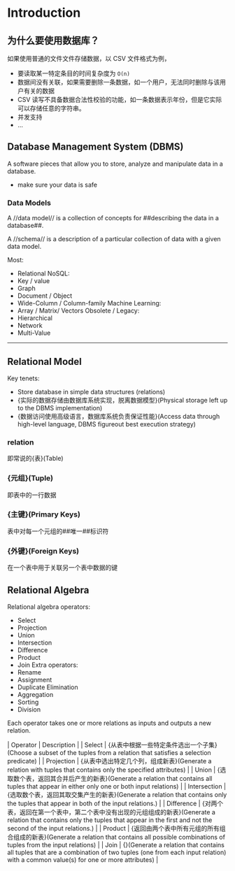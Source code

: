 # Introduction

## 为什么要使用数据库？

如果使用普通的文件文件存储数据，以 CSV 文件格式为例，

- 要读取某一特定条目的时间复杂度为 ``O(n)``
- 数据间没有关联，如果需要删除一条数据，如一个用户，无法同时删除与该用户有关的数据
- CSV 读写不具备数据合法性校验的功能，如一条数据表示年份，但是它实际可以存储任意的字符串。
- 并发支持
- ...

## Database Management System (DBMS)

A software pieces that allow you to store, analyze and manipulate data in a database. 

- make sure your data is safe

### Data Models

A //data model// is a collection of concepts for ##describing the data in a database##.

A //schema// is a description of a particular collection of data with a given data model.

Most:
- Relational
NoSQL:
- Key / value
- Graph
- Document / Object
- Wide-Column / Column-family
Machine Learning:
- Array / Matrix/ Vectors
Obsolete / Legacy:
- Hierarchical
- Network
- Multi-Value

- - -

## Relational Model

Key tenets:
- Store database in simple data structures (relations)
- {实际的数据存储由数据库系统实现，脱离数据模型}(Physical storage left up to the DBMS implementation)
- {数据访问使用高级语言，数据库系统负责保证性能}(Access data through high-level language, DBMS figureout best execution strategy)

### relation

即常说的{表}(Table)

### {元组}(Tuple)

即表中的一行数据

### {主键}(Primary Keys)

表中对每一个元组的##唯一##标识符

### {外键}(Foreign Keys)

在一个表中用于关联另一个表中数据的键

## Relational Algebra

Relational algebra operators:
- Select
- Projection
- Union
- Intersection
- Difference
- Product
- Join
Extra operators:
- Rename
- Assignment
- Duplicate Elimination
- Aggregation
- Sorting
- Division

Each operator takes one or more relations as inputs and outputs a new relation.

| Operator | Description |
| Select | {从表中根据一些特定条件选出一个子集}(Choose a subset of the tuples from a relation that satisfies a selection predicate) |
| Projection | {从表中选出特定几个列，组成新表}(Generate a relation with tuples that contains only the specified attributes) |
| Union | {选取数个表，返回其合并后产生的新表}(Generate a relation that contains all tuples that appear in either only one or both input relations) |
| Intersection | {选取数个表，返回其取交集产生的新表}(Generate a relation that contains only the tuples that appear in both of the input relations.) |
| Difference | {对两个表，返回在第一个表中，第二个表中没有出现的元组组成的新表}(Generate a relation that contains only the tuples that appear in the first and not the second of the input relations.) |
| Product | {返回由两个表中所有元组的所有组合组成的新表}(Generate a relation that contains all possible combinations of tuples from the input relations) |
| Join | {}(Generate a relation that contains all tuples that are a combination of two tuples \(one from each input relation\) with a common value\(s\) for one or more attributes) |